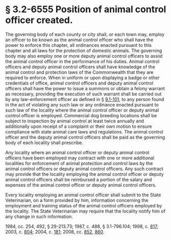 # § 3.2-6555 Position of animal control officer created.

<p>The governing body of each county or city shall, or each town may, employ an officer to be known as the animal control officer who shall have the power to enforce this chapter, all ordinances enacted pursuant to this chapter and all laws for the protection of domestic animals. The governing body may also employ one or more deputy animal control officers to assist the animal control officer in the performance of his duties. Animal control officers and deputy animal control officers shall have knowledge of the animal control and protection laws of the Commonwealth that they are required to enforce. When in uniform or upon displaying a badge or other credentials of office, animal control officers and deputy animal control officers shall have the power to issue a summons or obtain a felony warrant as necessary, providing the execution of such warrant shall be carried out by any law-enforcement officer as defined in § <a href='http://law.lis.virginia.gov/vacode/9.1-101/'>9.1-101</a>, to any person found in the act of violating any such law or any ordinance enacted pursuant to such law of the locality where the animal control officer or deputy animal control officer is employed. Commercial dog breeding locations shall be subject to inspection by animal control at least twice annually and additionally upon receipt of a complaint or their own motion to ensure compliance with state animal care laws and regulations. The animal control officer and the deputy animal control officers shall be paid as the governing body of each locality shall prescribe.</p><p>Any locality where an animal control officer or deputy animal control officers have been employed may contract with one or more additional localities for enforcement of animal protection and control laws by the animal control officers or deputy animal control officers. Any such contract may provide that the locality employing the animal control officer or deputy animal control officers shall be reimbursed a portion of the salary and expenses of the animal control officer or deputy animal control officers.</p><p>Every locality employing an animal control officer shall submit to the State Veterinarian, on a form provided by him, information concerning the employment and training status of the animal control officers employed by the locality. The State Veterinarian may require that the locality notify him of any change in such information.</p><p>1984, cc. 254, 492, § 29-213.73; 1987, c. 488, § 3.1-796.104; 1998, c. <a href='http://lis.virginia.gov/cgi-bin/legp604.exe?981+ful+CHAP0817'>817</a>; 2003, c. <a href='http://lis.virginia.gov/cgi-bin/legp604.exe?031+ful+CHAP0804'>804</a>; 2004, c. <a href='http://lis.virginia.gov/cgi-bin/legp604.exe?041+ful+CHAP0181'>181</a>; 2008, cc. <a href='http://lis.virginia.gov/cgi-bin/legp604.exe?081+ful+CHAP0852'>852</a>, <a href='http://lis.virginia.gov/cgi-bin/legp604.exe?081+ful+CHAP0860'>860</a>.</p>